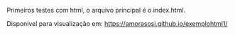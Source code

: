 Primeiros testes com html, o arquivo principal é o index.html. 

Disponível para visualização em: https://amorasosi.github.io/exemplohtml1/
